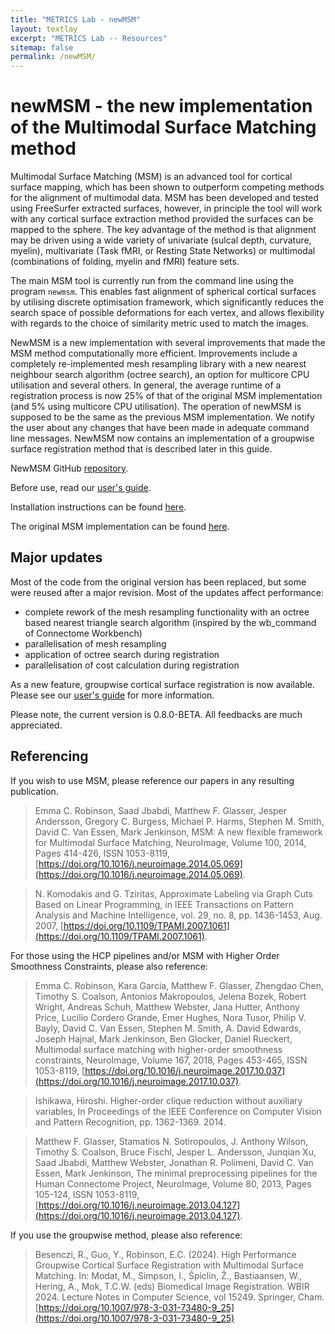 ```yaml
---
title: "METRICS Lab - newMSM"
layout: textlay
excerpt: "METRICS Lab -- Resources"
sitemap: false
permalink: /newMSM/
---
```


# newMSM - the new implementation of the Multimodal Surface Matching method

Multimodal Surface Matching (MSM) is an advanced tool for cortical surface mapping, which has been shown to outperform competing methods for the alignment of multimodal data. MSM has been developed and tested using FreeSurfer extracted surfaces, however, in principle the tool will work with any cortical surface extraction method provided the surfaces can be mapped to the sphere. The key advantage of the method is that alignment may be driven using a wide variety of univariate (sulcal depth, curvature, myelin), multivariate (Task fMRI, or Resting State Networks) or multimodal (combinations of folding, myelin and fMRI) feature sets.

The main MSM tool is currently run from the command line using the program `newmsm`. This enables fast alignment of spherical cortical surfaces by utilising discrete optimisation framework, which significantly reduces the search space of possible deformations for each vertex, and allows flexibility with regards to the choice of similarity metric used to match the images.

NewMSM is a new implementation with several improvements that made the MSM method computationally more efficient. Improvements include a completely re-implemented mesh resampling library with a new nearest neighbour search algorithm (octree search), an option for multicore CPU utilisation and several others. In general, the average runtime of a registration process is now 25% of that of the original MSM implementation (and 5% using multicore CPU utilisation). The operation of newMSM is supposed to be the same as the previous MSM implementation. We notify the user about any changes that have been made in adequate command line messages. NewMSM now contains an implementation of a groupwise surface registration method that is described later in this guide.

NewMSM GitHub [repository](https://github.com/rbesenczi/newMSM).

Before use, read our [user's guide](https://github.com/rbesenczi/newMSM/blob/main/docs/guide.md).

Installation instructions can be found [here](https://github.com/rbesenczi/newMSM/blob/main/docs/install.md).

The original MSM implementation can be found [here](https://github.com/ecr05/MSM_HOCR/).

## Major updates

Most of the code from the original version has been replaced, but some were reused after a major revision. Most of the updates affect performance:
 - complete rework of the mesh resampling functionality with an octree based nearest triangle search algorithm (inspired by the wb_command of Connectome Workbench)
 - parallelisation of mesh resampling
 - application of octree search during registration
 - parallelisation of cost calculation during registration

As a new feature, groupwise cortical surface registration is now available. Please see our [user's guide](https://github.com/rbesenczi/newMSM/blob/main/docs/guide.md) for more information.

Please note, the current version is 0.8.0-BETA. All feedbacks are much appreciated.

## Referencing

If you wish to use MSM, please reference our papers in any resulting publication.

> Emma C. Robinson, Saad Jbabdi, Matthew F. Glasser, Jesper Andersson, Gregory C. Burgess, Michael P. Harms, Stephen M. Smith, David C. Van Essen, Mark Jenkinson, MSM: A new flexible framework for Multimodal Surface Matching, NeuroImage, Volume 100, 2014, Pages 414-426, ISSN 1053-8119, [https://doi.org/10.1016/j.neuroimage.2014.05.069](https://doi.org/10.1016/j.neuroimage.2014.05.069).


> N. Komodakis and G. Tziritas, Approximate Labeling via Graph Cuts Based on Linear Programming, in IEEE Transactions on Pattern Analysis and Machine Intelligence, vol. 29, no. 8, pp. 1436-1453, Aug. 2007, [https://doi.org/10.1109/TPAMI.2007.1061](https://doi.org/10.1109/TPAMI.2007.1061). 

For those using the HCP pipelines and/or MSM with Higher Order Smoothness Constraints, please also reference:

> Emma C. Robinson, Kara Garcia, Matthew F. Glasser, Zhengdao Chen, Timothy S. Coalson, Antonios Makropoulos, Jelena Bozek, Robert Wright, Andreas Schuh, Matthew Webster, Jana Hutter, Anthony Price, Lucilio Cordero Grande, Emer Hughes, Nora Tusor, Philip V. Bayly, David C. Van Essen, Stephen M. Smith, A. David Edwards, Joseph Hajnal, Mark Jenkinson, Ben Glocker, Daniel Rueckert, Multimodal surface matching with higher-order smoothness constraints, NeuroImage, Volume 167, 2018, Pages 453-465, ISSN 1053-8119, [https://doi.org/10.1016/j.neuroimage.2017.10.037](https://doi.org/10.1016/j.neuroimage.2017.10.037).

> Ishikawa, Hiroshi. Higher-order clique reduction without auxiliary variables, In Proceedings of the IEEE Conference on Computer Vision and Pattern Recognition, pp. 1362-1369. 2014.

> Matthew F. Glasser, Stamatios N. Sotiropoulos, J. Anthony Wilson, Timothy S. Coalson, Bruce Fischl, Jesper L. Andersson, Junqian Xu, Saad Jbabdi, Matthew Webster, Jonathan R. Polimeni, David C. Van Essen, Mark Jenkinson, The minimal preprocessing pipelines for the Human Connectome Project, NeuroImage, Volume 80, 2013, Pages 105-124, ISSN 1053-8119, [https://doi.org/10.1016/j.neuroimage.2013.04.127](https://doi.org/10.1016/j.neuroimage.2013.04.127).

If you use the groupwise method, please also reference:

> Besenczi, R., Guo, Y., Robinson, E.C. (2024). High Performance Groupwise Cortical Surface Registration with Multimodal Surface Matching. In: Modat, M., Simpson, I., Špiclin, Ž., Bastiaansen, W., Hering, A., Mok, T.C.W. (eds) Biomedical Image Registration. WBIR 2024. Lecture Notes in Computer Science, vol 15249. Springer, Cham. [https://doi.org/10.1007/978-3-031-73480-9_25](https://doi.org/10.1007/978-3-031-73480-9_25)
